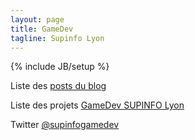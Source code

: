 ```yaml
---
layout: page
title: GameDev
tagline: Supinfo Lyon
---
```

{% include JB/setup %}

Liste des [posts du blog](http://supinfogamedev.github.io/archive.html)

Liste des projets [GameDev SUPINFO Lyon](https://github.com/SupinfoGameDev)

Twitter [@supinfogamedev](https://twitter.com/supinfogamedev)
